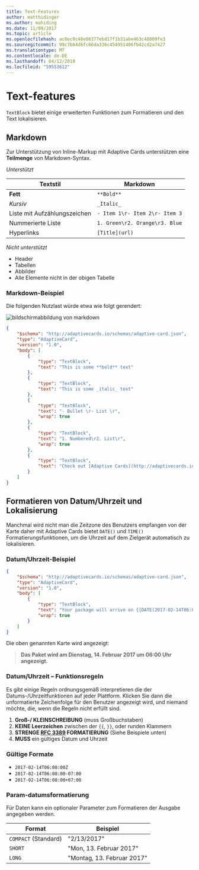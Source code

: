 ```yaml
---
title: Text-Features
author: matthidinger
ms.author: mahiding
ms.date: 11/09/2017
ms.topic: article
ms.openlocfilehash: ac8ec0c48e06377ebd17f1b31abe463c48809fe3
ms.sourcegitcommit: 99c7b64d6fc66da336c454951406fb42cd2a7427
ms.translationtype: MT
ms.contentlocale: de-DE
ms.lasthandoff: 04/12/2019
ms.locfileid: "59553612"
---
```

# <a name="text-features"></a>Text-features

`TextBlock` bietet einige erweiterten Funktionen zum Formatieren und den Text lokalisieren.

## <a name="markdown"></a>Markdown
Zur Unterstützung von Inline-Markup mit Adaptive Cards unterstützen eine **Teilmenge** von Markdown-Syntax.

_Unterstützt_

| Textstil      | Markdown |
|-----------------|-----|
| **Fett**        | ```**Bold**``` |
| _Kursiv_        | ```_Italic_``` |
| Liste mit Aufzählungszeichen     | ```- Item 1\r- Item 2\r- Item 3``` | 
| Nummerierte Liste   | ```1. Green\r2. Orange\r3. Blue``` |
| Hyperlinks      | ```[Title](url)``` |

_Nicht unterstützt_

* Header
* Tabellen
* Abbilder
* Alle Elemente nicht in der obigen Tabelle

### <a name="markdown-example"></a>Markdown-Beispiel

Die folgenden Nutzlast würde etwa wie folgt gerendert:

![bildschirmabbildung von markdown](media/text-features/markdown.png)

```json
{
    "$schema": "http://adaptivecards.io/schemas/adaptive-card.json",
    "type": "AdaptiveCard",
    "version": "1.0",
    "body": [
        {
            "type": "TextBlock",
            "text": "This is some **bold** text"
        },
        {
            "type": "TextBlock",
            "text": "This is some _italic_ text"
        },
        {
            "type": "TextBlock",
            "text": "- Bullet \r- List \r",
            "wrap": true
        },
        {
            "type": "TextBlock",
            "text": "1. Numbered\r2. List\r",
            "wrap": true
        },
        {
            "type": "TextBlock",
            "text": "Check out [Adaptive Cards](http://adaptivecards.io)"
        }
    ]
}
```

## <a name="datetime-formatting-and-localization"></a>Formatieren von Datum/Uhrzeit und Lokalisierung

Manchmal wird nicht man die Zeitzone des Benutzers empfangen von der Karte daher mit Adaptive Cards bietet `DATE()` und `TIME()` Formatierungsfunktionen, um die Uhrzeit auf dem Zielgerät automatisch zu lokalisieren.

### <a name="datetime-example"></a>Datum/Uhrzeit-Beispiel

```json
{
    "$schema": "http://adaptivecards.io/schemas/adaptive-card.json",
    "type": "AdaptiveCard",
    "version": "1.0",
    "body": [
        {
            "type": "TextBlock",
            "text": "Your package will arrive on {{DATE(2017-02-14T06:00:00Z, SHORT)}} at {{TIME(2017-02-14T06:00:00Z)}}",
            "wrap": true
        }
    ]
}
```

Die oben genannten Karte wird angezeigt: 

> **Das Paket wird am Dienstag, 14. Februar 2017 um 06:00 Uhr angezeigt.**

### <a name="datetime-function-rules"></a>Datum/Uhrzeit – Funktionsregeln

Es gibt einige Regeln ordnungsgemäß interpretieren die der Datums-/Uhrzeitfunktionen auf jeder Plattform. Klicken Sie dann die unformatierte Zeichenfolge für den Benutzer angezeigt wird, und niemand möchte, die, wenn die Regeln nicht erfüllt sind.

1. **Groß-/ KLEINSCHREIBUNG** (muss Großbuchstaben)
1. **KEINE Leerzeichen** zwischen der `{{`, `}}`, oder runden Klammern
1. **STRENGE [RFC 3389](https://tools.ietf.org/html/rfc3339) FORMATIERUNG** (Siehe Beispiele unten)
1. **MUSS** ein gültiges Datum und Uhrzeit

### <a name="valid-formats"></a>Gültige Formate

* `2017-02-14T06:08:00Z`
* `2017-02-14T06:08:00-07:00`
* `2017-02-14T06:08:00+07:00`

### <a name="date-formatting-param"></a>Param-datumsformatierung

Für Daten kann ein optionaler Parameter zum Formatieren der Ausgabe angegeben werden.


|       Format        |            Beispiel            |
|---------------------|-------------------------------|
| `COMPACT` (Standard) |          "2/13/2017"          |
|       `SHORT`       |     "Mon, 13. Februar 2017"     |
|       `LONG`        | "Montag, 13. Februar 2017" |


